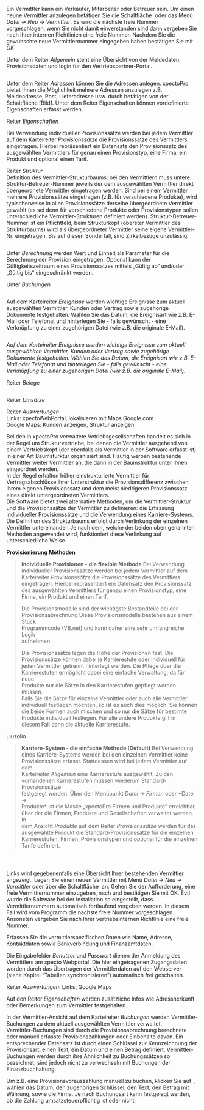 <!DOCTYPE html>
<html>
<head>
<meta charset="utf-8">
<meta name="viewport" content="width=device-width, initial-scale=1.0">
<title>300_Vermittler.md</title>
<link rel="stylesheet" href="https://stackedit.io/res-min/themes/base.css" />
<script type="text/javascript" src="https://cdn.mathjax.org/mathjax/latest/MathJax.js?config=TeX-AMS_HTML"></script>
</head>
<body><div class="container"><p>Ein Vermittler kann ein Verkäufer, Mitarbeiter oder Betreuer sein. Um einen neune Vermittler anzulegen betätigen Sie die Schaltfläche <img src="http://xpecto.github.io/docs/img/img_1431437056167.png" alt="" title=""> oder das Menü <em>Datei → Neu → Vermittler</em>. Es wird die nächste freie Nummer vorgeschlagen, wenn Sie nicht damit einverstanden sind dann vergeben Sie nach Ihrer internen Richtlinien eine freie Nummer.  Nachdem Sie die gewünschte neue Vermittlernummer eingegeben haben bestätigen Sie mit <em>OK</em>. </p>

<p>Unter dem Reiter <em>Allgemein</em> steht eine Übersicht von der Meldedaten, Provisionsdaten und  login für den Vertriebspartner-Portal.</p>

<p><img src="http://xpecto.github.io/docs/img/img_1438595956872.png" alt="" title=""></p>

<p>Unter dem Reiter <em>Adressen</em> können Sie die Adressen anlegen. xpectoPro bietet Ihnen die Möglichkeit mehrere Adressen anzulegen z.B. Meldeadresse, Post, Lieferadresse usw. durch betätigen von der Schaltfläche [Bild]. Unter dem Reiter Eigenschaften können vordefinierte Eigenschaften erfasst werden.</p>

<p>Reiter <em>Eigenschaften</em></p>

<p>Bei Verwendung individueller Provisionssätze werden bei jedem Vermittler auf dem Karteireiter <em>Provisionssätze</em> die Provisionssätze des Vermittlers eingetragen. Hierbei repräsentiert ein Datensatz den Provisionssatz des ausgewählten Vermittlers für genau einen Provisionstyp, eine Firma, ein Produkt und optional einen Tarif. </p>

<p>Reiter <em>Struktur</em>  <br>
Definition des Vermittler-Strukturbaums: bei den Vermittlern muss untere Struktur-Betreuer-Nummer jeweils der dem ausgewählten Vermittler direkt übergeordnete Vermittler eingetragen werden. Sind bei einem Vermittler mehrere Provisionssätze eingetragen (z.B. für verschiedene Produkte), wird typischerweise in allen Provisionssätze derselbe übergeordnete Vermittler gewählt (es sei denn für verschiedene Produkte  oder Provisionstypen sollen unterschiedliche Vermittler-Strukturen definiert werden). Struktur-Betreuer-Nummer ist ein Pflichtfeld, beim Strukturkopf (oberster Vermittler des Strukturbaums) wird als übergeordneter Vermittler seine eigene Vermittler-Nr. eingetragen. Bis auf diesen Sonderfall, sind Zirkelbezüge unzulässig. </p>

<p><img src="http://xpecto.github.io/docs/img/img_1438602553303.png" alt="" title=""></p>

<p>Unter <em>Berechnung</em> werden Wert und Einheit als Parameter für die Berechnung der Provision eingetragen. Optional kann der Gültigkeitszeitraum eines Provisionssatzes mittels „Gültig ab“ und/oder „Gültig bis“ eingeschränkt werden.</p>

<p>Unter <em>Buchungen</em></p>

<p><img src="http://xpecto.github.io/docs/img/img_1438593920330.png" alt="" title=""></p>

<p>Auf dem Karteireiter <em>Ereignisse</em> werden wichtige Ereignisse zum aktuell ausgewählten Vermittler, Kunden oder Vertrag sowie zugehörige Dokumente festgehalten. Wählen Sie das Datum, die Ereignisart wie z.B. E-Mail oder Telefonat und hinterlegen Sie - falls gewünscht - eine Verknüpfung zu einer zugehörigen Datei (wie z.B. die originale E-Mail).</p>

<p><img src="http://xpecto.github.io/docs/img/img_1438594393957.png" alt="" title=""></p>

<p><em>Auf dem Karteireiter Ereignisse werden wichtige Ereignisse zum aktuell ausgewählten Vermittler, Kunden oder Vertrag sowie zugehörige Dokumente festgehalten. Wählen Sie das Datum, die Ereignisart wie z.B. E-Mail oder Telefonat und hinterlegen Sie - falls gewünscht - eine Verknüpfung zu einer zugehörigen Datei (wie z.B. die originale E-Mail).</em></p>

<p>Reiter <em>Belege</em></p>

<p><img src="http://xpecto.github.io/docs/img/img_1438594583641.png" alt="" title=""></p>

<p>Reiter <em>Umsätze</em> </p>

<p>Reiter <em>Auswertungen</em> <br>
Links: xpectoWebPortal, lokalisieren mit Maps Google.com <br>
Google Maps: Kunden anzeigen, Struktur anzeigen</p>

<p>Bei den in xpectoPro verwaltete Vetriebsgesellschaften handelt es sich in der Regel um Strukturvertriebe, bei denen die Vermittler ausgehend von einem Vertriebskopf (der ebenfalls als Vermittler in der Software erfasst ist) in einer Art Baumsturktur organisiert sind. Häufig werben bestehende Vermittler weiter Vermittler an, die dann in der Baumstruktur unter ihnen eingeordnet werden.  <br>
In der Regel erhalten höher einstrukturierte Vermittler für Vertragsabschlüsse ihrer Unterstruktur die Provisionsdifferenz zwischen Ihrem eigenen Provisionssatz und dem meist niedrigeren Provisionssatz eines direkt untergeordneten Vermittlers. <br>
Die Software bietet zwei alternative Methoden, um die Vermittler-Struktur und die Provisionssätze der Vermittler zu definieren: die Erfassung individueller Provisionssätze und die Verwendung eines Karriere-Systems. Die Definition des Strukturbaums erfolgt durch Verlinkung der einzelnen Vermittler untereinander. Je nach dem, welche der beiden oben genannten Methoden angewendet wird, funktioniert diese Verlinkung auf unterschiedliche Weise.</p>

<p><strong>Provisionierung Methoden</strong></p>

<blockquote>
  <p><strong>individuelle Provisionen - die flexible Methode</strong> Bei Verwendung individueller Provisionssätze werden bei jedem Vermittler auf dem <br>
  Karteireiter <em>Provisionssätze</em> die Provisionssätze des Vermittlers <br>
  eingetragen. Hierbei repräsentiert ein Datensatz den Provisionssatz <br>
  des ausgewählten Vermittlers für genau einen Provisionstyp, eine <br>
  Firma, ein Produkt und einen Tarif. </p>
  
  <p>Die Provisionsmodelle sind der wichtigste Bestandteile bei der <br>
  Provisionsabrechnung Diese Provisionsmodelle bestehen aus einem Stück <br>
  Programmcode (VB.net) und kann daher eine sehr umfangreiche Logik <br>
  aufnehmen.</p>
  
  <p>Die Provisionssätze legen die Höhe der Provisionen fest. Die <br>
  Provisionssätze können dabei je Karrierestufe oder individuell für <br>
  jeden Vermittler getrennt hinterlegt werden. Die Pflege über die <br>
  Karrierestufen ermöglicht dabei eine einfache Verwaltung, da für neue <br>
  Produkte nur die Sätze in den Karrierestufen gepflegt werden müssen. <br>
  Falls Sie die Sätze für einzelne Vermittler oder auch alle Vermittler <br>
  individuell festlegen möchten, so ist es auch dies möglich. Sie können <br>
  die beide Formen auch mischen und so nur die Sätze für bestimte <br>
  Produkte individuell festlegen. Für alle andere Produkte gilt in <br>
  diesem Fall dann die aktuelle Karrierestufe.</p>
</blockquote>

<p>uiuzolio</p>

<blockquote>
  <p><strong>Karriere-System - die einfache Methode (Default)</strong> Bei Verwendung eines Karriere-Systems werden bei den einzelnen Vermittler keine <br>
  Provisionssätze erfasst. Stattdessen wird bei jedem Vermittler auf dem <br>
  Karteireiter <em>Allgemein</em> eine Karrierestufe ausgewählt. Zu den <br>
  vorhandenen Karrierestufen müssen wiederum Standard-Provisionssätze <br>
  festgelegt werden. Über den Menüpunkt <em>Datei  → Firmen</em> oder *Datei → <br>
  Produkte* ist die Maske „xpectoPro Firmen und Produkte” erreichbar, <br>
  über der die Firmen, Produkte und Gesellschaften verwaltet werden.  In <br>
  dem Ansicht <em>Produkte</em> auf dem Reiter <em>Provisionssätze</em> werden für das <br>
  ausgewählte Produkt die Standard-Provisionssätze für die einzelnen <br>
  Karrierestufen, Firmen, Provisionstypen und optional für die einzelnen <br>
  Tarife definiert.</p>
</blockquote>

<p><img src="http://xpecto.github.io/docs/img/img_1438603327829.png" alt="" title=""></p>

<p><img src="http://xpecto.github.io/docs/img/img_1438596753690.png" alt="" title=""></p>

<p><img src="http://xpecto.github.io/docs/img/img_1426067509382.png" alt="" title=""></p>

<p>Links wird gegebenenfalls eine Übersicht Ihrer bestehenden Vermittler angezeigt. Legen Sie einen neuen Vermittler mit Menü  <em>Datei → Neu → Vermittler</em> oder über die Schaltfläche  <img src="http://xpecto.github.io/docs/img/img_1431437056167.png" alt="" title=""> an. Gehen Sie der Aufforderung, eine freie Vermittlernummer einzugeben, nach und bestätigen Sie mit OK. Evtl. wurde die Software bei der Installation so eingestellt, dass Vermittlernummern automatisch fortlaufend vergeben werden. In diesem Fall wird vom Programm die nächste freie Nummer vorgeschlagen. Ansonsten vergeben Sie nach Ihrer vertriebsinternen Richtlinie eine freie Nummer.</p>

<p>Erfassen Sie die vermittlerspezifischen Daten wie Name, Adresse, Kontaktdaten sowie Bankverbindung und Finanzamtdaten.</p>

<p>Die Eingabefelder <em>Benutzer</em> und <em>Passwort</em> dienen der Anmeldung des Vermittlers am xpecto Webportal. Die hier eingetragenen Zugangsdaten werden durch das Übertragen der Vermittlerdaten auf den Webserver (siehe Kapitel “Tabellen synchronisieren”) automatisch frei geschalten.</p>

<p>Reiter <em>Auswertungen</em>: Links, Google Maps</p>

<p>Auf den Reiter <em>Eigenschaften</em> werden zusätzliche Infos wie Adressherkunft oder Bemerkungen zum Vermittler festgehalten.</p>

<p>In der Vermittler-Ansicht auf dem Karteireiter <em>Buchungen</em> werden Vermittler-Buchungen zu dem aktuell ausgewählten Vermittler verwaltet. <br>
Vermittler-Buchungen sind durch die Provisionsabrechnung berechnete oder manuell erfasste Provisionszahlungen oder Einbehalte davon. Ein entsprechender Datensatz ist durch einen Schlüssel zur Kennzeichnung der Provisionsart, einen Text, ein Datum und einen Betrag definiert. Vermittler-Buchungen werden durch ihre Ähnlichkeit zu Buchungssätzen so bezeichnet, sind jedoch nicht zu verwechseln mit Buchungen der Finanzbuchhaltung.</p>

<p>Um z.B. eine Provisionsvorauszahlung manuell zu buchen, klicken Sie auf <img src="http://xpecto.github.io/docs/img/img046.png" alt="" title=""> , wählen das Datum, den zugehörigen Schlüssel, den Text, den Betrag mit Währung, sowie die Firma. Je nach Buchungsart kann festgelegt werden, ob die Zahlung umsatzsteuerpflichtig ist oder nicht.</p></div></body>
</html>